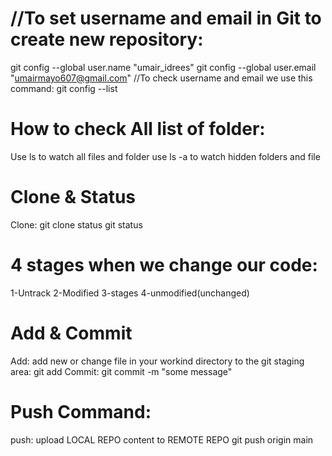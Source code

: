 # //To set username and email in Git to create new repository:

git config --global user.name "umair_idrees"
git config --global user.email "umairmayo607@gmail.com"
//To check username and email we use this command:
git config --list

# How to check All list of folder:

Use ls to watch all files and folder
use ls -a to watch hidden folders and file

# Clone & Status

Clone: git clone <Link of Repository>
status git status

# 4 stages when we change our code:

1-Untrack
2-Modified
3-stages
4-unmodified(unchanged)

# Add & Commit

Add:
add new or change file in your workind directory to the git staging area:
git add <file name>
Commit:
git commit -m "some message"

# Push Command:
push: upload LOCAL REPO content to REMOTE REPO
git push origin main
